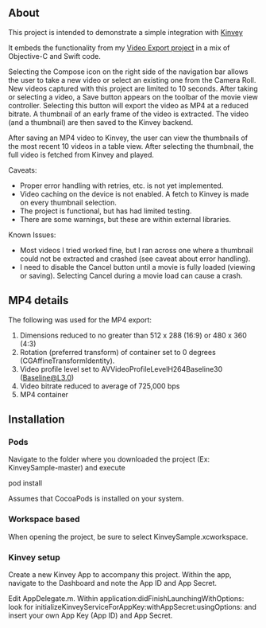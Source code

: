
## About

This project is intended to demonstrate a simple integration with [Kinvey](http://www.kinvey.com)

It embeds the functionality from my [Video Export project](https://github.com/scottcarter/VideoExport) in a mix of Objective-C and Swift code.


Selecting the Compose icon on the right side of the navigation bar allows the user to take a new video or select an existing one from the Camera Roll.  New videos captured with this project are limited to 10 seconds.  After taking or selecting a video, a Save button appears on the toolbar of the movie view controller.   Selecting this button will export the video as MP4 at a reduced bitrate.  A thumbnail of an early frame of the video is extracted.  The video (and a thumbnail) are then saved to the Kinvey backend.

After saving an MP4 video to Kinvey, the user can view the thumbnails of the most recent 10 videos in a table view.  After selecting the thumbnail, the full video is fetched from Kinvey and played.



Caveats:
  * Proper error handling with retries, etc. is not yet implemented.
  * Video caching on the device is not enabled.  A fetch to Kinvey is made on every thumbnail selection.
  * The project is functional, but has had limited testing.
  * There are some warnings, but these are within external libraries.
  
Known Issues:
  * Most videos I tried worked fine, but I ran across one where a thumbnail could not be extracted and crashed (see caveat about error handling).
  * I need to disable the Cancel button until a movie is fully loaded (viewing or saving).  Selecting Cancel during a movie load can cause a crash.


## MP4 details

The following was used for the MP4 export:
 
  1. Dimensions reduced to no greater than 512 x 288 (16:9) or 480 x 360 (4:3)
  2. Rotation (preferred transform) of container set to 0 degrees (CGAffineTransformIdentity).
  3. Video profile level set to AVVideoProfileLevelH264Baseline30 (Baseline@L3.0)
  4. Video bitrate reduced to average of 725,000 bps
  5. MP4 container
  

## Installation

### Pods

Navigate to the folder where you downloaded the project (Ex: KinveySample-master) and execute

pod install

Assumes that CocoaPods is installed on your system.


### Workspace based

When opening the project, be sure to select KinveySample.xcworkspace.


### Kinvey setup

Create a new Kinvey App to accompany this project.  Within the app, navigate to the Dashboard and note the App ID and App Secret. 

Edit AppDelegate.m.  Within application:didFinishLaunchingWithOptions: look for initializeKinveyServiceForAppKey:withAppSecret:usingOptions: and insert your own App Key (App ID) and App Secret.









